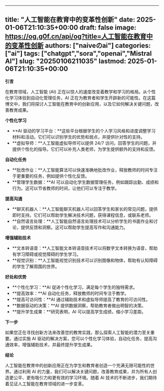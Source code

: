 
---
title: "人工智能在教育中的变革性创新"
date: 2025-01-06T21:10:35+00:00
draft: false
image: https://og.g0f.cn/api/og?title=人工智能在教育中的变革性创新
authors: ["naiveのai"]
categories: ["ai"]
tags: ["chatgpt","sora","openai","Mistral AI"]
slug: "20250106211035"
lastmod: 2025-01-06T21:10:35+00:00
---
**引言**

在教育领域，人工智能 (AI) 正在以惊人的速度改变着教学和学习的格局。从个性化学习体验到自动化管理任务，AI 正在为教育者和学生开辟新的可能性。在这篇博文中，我们将探讨人工智能在教育中的创新应用，以及它如何解决关键问题，改善教育成果。

**个性化学习**

* **AI 驱动的学习平台：**这些平台根据学生的个人学习风格和进度调整学习材料和活动。它们可以识别学生的优势和弱点，并提供针对性的支持。
* **虚拟导师：**人工智能虚拟导师可以提供 24/7 访问，回答学生的问题，并提供个性化的指导。它们可以补充人类老师，为学生提供额外的支持和反馈。

**自动化任务**

* **批改作业：**人工智能算法可以快速准确地批改作业，释放教师的时间专注于更重要的任务，例如提供个性化反馈。
* **管理学生数据：**AI 可以自动化学生数据管理任务，例如跟踪出勤、成绩和行为。这可以节省教师的时间，让他们可以专注于教学。

**提高沟通**

* **聊天机器人：**人工智能聊天机器人可以回答学生和家长的常见问题，提供即时支持。它们可以帮助学生解决技术问题，获得课程信息，或联系老师。
* **自然语言处理：**人工智能自然语言处理技术可以分析学生的书面作业和讨论，提供反馈和洞察。这可以帮助学生提高写作和沟通能力。

**增强辅助技术**

* **文本转语音：**人工智能文本转语音技术可以将数字文本转换为语音，帮助有学习障碍或视觉障碍的学生学习。
* **视觉识别：**人工智能视觉识别技术可以识别图像和物体，帮助有认知障碍的学生了解周围的世界。

**好处和优势**

* **个性化学习：**AI 促进个性化学习，满足每个学生的独特需求。
* **提高效率：**AI 自动化任务，释放教师的时间专注于教学。
* **提高可访问性：**AI 通过辅助技术和虚拟导师提高了教育的可访问性。
* **数据驱动的决策：**AI 提供数据洞察，帮助教育者做出明智的决策。
* **提升学生成果：**研究表明，AI 可以提高学生成绩，缩小学习差距。

**下一步**

如果您正在寻找创新方法来改善您的教育实践，那么探索人工智能的潜力至关重要。通过实施 AI 驱动的解决方案，您可以个性化学习体验，自动化任务，提高沟通效率，增强辅助技术，并最终提升学生成果。

**结论**

人工智能在教育中的创新应用正在为学生和教育者创造一个充满无限可能性的世界。通过利用 AI 的力量，我们可以解决关键问题，改善教育成果，并为所有人创造更公平、更有吸引力和更有效的学习环境。随着 AI 技术的不断进步，我们期待着见证人工智能在教育领域的进一步变革。